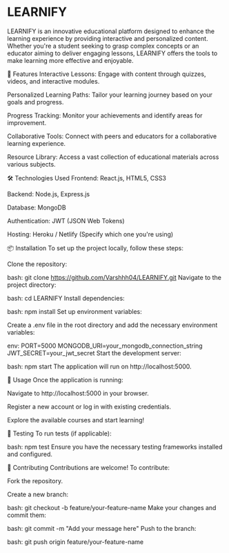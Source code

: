 # LEARNIFY

LEARNIFY is an innovative educational platform designed to enhance the learning experience by providing interactive and personalized content. Whether you're a student seeking to grasp complex concepts or an educator aiming to deliver engaging lessons, LEARNIFY offers the tools to make learning more effective and enjoyable.

🚀 Features
Interactive Lessons: Engage with content through quizzes, videos, and interactive modules.

Personalized Learning Paths: Tailor your learning journey based on your goals and progress.

Progress Tracking: Monitor your achievements and identify areas for improvement.

Collaborative Tools: Connect with peers and educators for a collaborative learning experience.

Resource Library: Access a vast collection of educational materials across various subjects.


🛠️ Technologies Used
Frontend: React.js, HTML5, CSS3

Backend: Node.js, Express.js

Database: MongoDB

Authentication: JWT (JSON Web Tokens)

Hosting: Heroku / Netlify (Specify which one you're using)


📦 Installation
To set up the project locally, follow these steps:

Clone the repository:

bash:
git clone https://github.com/Varshhh04/LEARNIFY.git
Navigate to the project directory:

bash: 
cd LEARNIFY
Install dependencies:

bash:
npm install
Set up environment variables:

Create a .env file in the root directory and add the necessary environment variables:

env:
PORT=5000
MONGODB_URI=your_mongodb_connection_string
JWT_SECRET=your_jwt_secret
Start the development server:

bash:
npm start
The application will run on http://localhost:5000.

📄 Usage
Once the application is running:

Navigate to http://localhost:5000 in your browser.

Register a new account or log in with existing credentials.

Explore the available courses and start learning!

🧪 Testing
To run tests (if applicable):

bash:
npm test
Ensure you have the necessary testing frameworks installed and configured.

🤝 Contributing
Contributions are welcome! To contribute:

Fork the repository.

Create a new branch:

bash:
git checkout -b feature/your-feature-name
Make your changes and commit them:

bash:
git commit -m "Add your message here"
Push to the branch:

bash:
git push origin feature/your-feature-name
